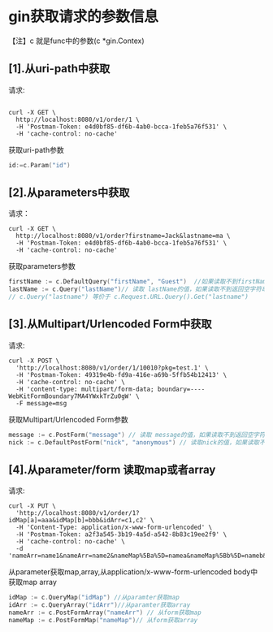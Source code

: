 # gin获取请求的参数信息
【注】c 就是func中的参数(c  *gin.Contex)



## [1].从uri-path中获取



请求:

``` shell script

curl -X GET \
  http://localhost:8080/v1/order/1 \
  -H 'Postman-Token: e4d0bf85-df6b-4ab0-bcca-1feb5a76f531' \
  -H 'cache-control: no-cache'  

```

获取uri-path参数

``` go
id:=c.Param("id")
```

##  [2].从parameters中获取

请求：

```shell
curl -X GET \
  http://localhost:8080/v1/order?firstname=Jack&lastname=ma \
  -H 'Postman-Token: e4d0bf85-df6b-4ab0-bcca-1feb5a76f531' \
  -H 'cache-control: no-cache'  
```

获取parameters参数

```go
firstName := c.DefaultQuery("firstName", "Guest")  //如果读取不到firstName会给赋值一个默认的值 Guest
lastName := c.Query("lastName")// 读取 lastName的值，如果读取不到返回空字符串
// c.Query("lastname") 等价于 c.Request.URL.Query().Get("lastname")
```

##  [3].从Multipart/Urlencoded Form中获取


请求:

```shell
curl -X POST \
  'http://localhost:8080/v1/order/1/10010?pkg=test.1' \
  -H 'Postman-Token: 49319e4b-fd9a-416e-a69b-5ffb54b12413' \
  -H 'cache-control: no-cache' \
  -H 'content-type: multipart/form-data; boundary=----WebKitFormBoundary7MA4YWxkTrZu0gW' \
  -F message=msg
```

获取Multipart/Urlencoded Form参数

```go
message := c.PostForm("message") // 读取 message的值，如果读取不到返回空字符串
nick := c.DefaultPostForm("nick", "anonymous") // 读取nick的值，如果读取不到会给nick赋默认值anonymous
```

## [4].从parameter/form 读取map或者array

请求:

```shell
curl -X PUT \
  'http://localhost:8080/v1/order/1?idMap[a]=aaa&idMap[b]=bbb&idArr=c1,c2' \
  -H 'Content-Type: application/x-www-form-urlencoded' \
  -H 'Postman-Token: a2f3a545-3b19-4a5d-a542-8b83c19ee2f9' \
  -H 'cache-control: no-cache' \
  -d 'nameArr=name1&nameArr=name2&nameMap%5Ba%5D=namea&nameMap%5Bb%5D=nameb&undefined='
```



从parameter获取map,array,从application/x-www-form-urlencoded body中获取map array

```go
idMap := c.QueryMap("idMap") //从paramter获取map
idArr := c.QueryArray("idArr")//从paramter获取array
nameArr := c.PostFormArray("nameArr") // 从form获取map
nameMap := c.PostFormMap("nameMap")// 从form获取array

```

